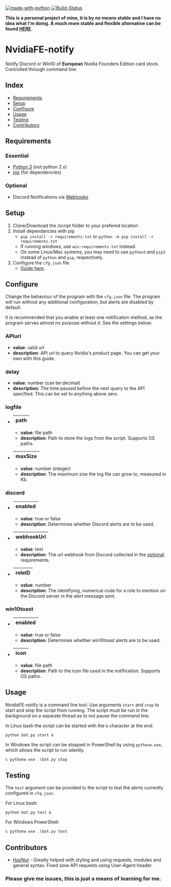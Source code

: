 [![made-with-python](https://img.shields.io/badge/Made%20with-Python-informational)](https://www.python.org/)
[![Build-Status](https://img.shields.io/github/workflow/status/kiweezi/NvidiaFE-notify/Python%20application)](https://github.com/kiweezi/NvidiaFE-notify/actions?query=workflow%3A%22Python+application%22)

**This is a personal project of mine, it is by no means stable and I have no idea what I'm doing. A much more stable and flexible alternative can be found [HERE](https://github.com/samuelm2/Nvidia-Notify).**

# NvidiaFE-notify
Notify Discord or Win10 of **European** Nvidia Founders Edition card stock. Controlled through command line.


## Index
<!--toc-start-->
* [Requirements](#requirements)
* [Setup](#setup)
* [Configure](#configure)
* [Usage](#usage)
* [Testing](#testing)
* [Contributors](#contributors)
<!--toc-end-->


## Requirements
### Essential
- [Python 3](https://www.python.org/downloads/) (not python 2.x)
- [pip](https://pip.pypa.io/en/stable/installing/) (for dependencies)

### Optional
- Discord Notifications via [Webhooks](https://support.discord.com/hc/en-us/articles/228383668-Intro-to-Webhooks)


## Setup
1. Clone/Download the /script folder to your prefered location
2. Install dependancies with pip
    -  `pip install -r requirements.txt` or `python -m pip install -r requirements.txt`
    - If running windows, use `win-requirements.txt` instead.
    - On some Linux/Mac systems, you may need to use `python3` and `pip3` instead of `python` and `pip`, respectively.
3. Configure the `cfg.json` file
    - [Guide here](#configure).


## Configure
Change the behaviour of the program with the `cfg.json` file. The program will run without any additional configuration, but alerts are disabled by default.

It is recommended that you enable at least one notification method, as the program serves almost no purpose without it. See the settings below:

### APIurl
- **value**: valid url
- **description**: API url to query Nvidia's product page. You can get your own with this guide.
### delay
- **value**: number (can be decimal)
- **description**: The time paused before the next query to the API specified. This can be set to anything above zero.
### logfile
- | path |
  |------|
    - **value**: file path
    - **description**: Path to store the logs from the script. Supports OS paths.
- | maxSize |
  |---------|
    - **value**: number (integer)
    - **description**: The maximum size the log file can grow to, measured in Kb.
### discord
- | enabled |
  |---------|
    - **value**: true or false
    - **description**: Determines whether Discord alerts are to be used.
- | webhookUrl |
  |------------|
    - **value**: text
    - **description**: The url webhook from Discord collected in the [optional](#optional) requirements.
- | roleID |
  |--------|
    - **value**: number
    - **description**: The identifying, numerical code for a role to mention on the Discord server in the alert message sent.
### win10toast
- | enabled |
  |---------|
    - **value**: true or false
    - **description**: Determines whether win10toast alerts are to be used.
- | icon |
  |------|
    - **value**: file path
    - **description**: Path to the icon file used in the notification. Supports OS paths.


## Usage
NvidiaFE-notify is a command line tool. Use arguments `start` and `stop` to start and stop the script from running.
The script must be run in the background on a separate thread as to not pause the command line.

In Linux bash the script can be started with the `&` character at the end:
```console
python bot.py start &
```
In Windows the script can be stopped in PowerShell by using `pythonw.exe`, which allows the script to run silently.
```powershell
& pythonw.exe .\bot.py stop
```


## Testing
The `test` argument can be provided to the script to test the alerts currently configured in `cfg.json`.

For Linux bash:
```console
python bot.py test &
```
For Windows PowerShell:
```powershell
& pythonw.exe .\bot.py test
```


## Contributors
* [HazNut](https://github.com/HazNut) - Greatly helped with styling and using requests, modules and general syntax. Fixed slow API requests using User-Agent header.

### Please give me issues, this is just a means of learning for me.
